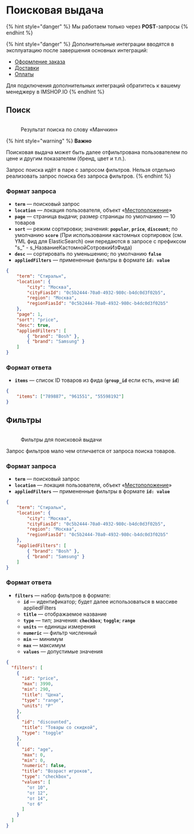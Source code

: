 # Поисковая выдача

{% hint style="danger" %}
Мы работаем только через **POST**-запросы
{% endhint %}

{% hint style="danger" %}
Дополнительные интеграции вводятся в эксплуатацию после завершения основных интеграций:

* [Оформление заказа](../../osnovnye-integracii/oformlenie-zakaza.md)
* [Доставки](../../osnovnye-integracii/dostavki.md)
* [Оплаты](../../osnovnye-integracii/oplaty.md)

Для подключения дополнительных интеграций обратитесь к вашему менеджеру в IMSHOP.IO
{% endhint %}

## Поиск

<figure><img src="../../.gitbook/assets/search.png" alt=""><figcaption><p>Результат поиска по слову «Манчкин»</p></figcaption></figure>

{% hint style="warning" %}
**Важно**

Поисковая выдача может быть далее отфильтрована пользователем по цене и другим показателям (бренд, цвет и т.п.).

Запрос поиска идёт в паре с запросом фильтров. Нельзя отдельно реализовать запрос поиска без запроса фильтров.
{% endhint %}

### Формат запроса

* **`term`** — поисковый запрос
* **`location`** — локация пользователя, объект «[Местоположение](../../obekt-mestopolozhenie.md)»
* **`page`** — страница выдачи; размер страницы по умолчанию — 10 товаров
* **`sort`** — режим сортировки; значения: **`popular`**, **`price`**, **`discount`**; по умолчанию **`score`** (При использовании кастомных сортировок (см. YML фид для ElasticSearch) они передаются в запросе с префиксом "s_" - s_НазваниеКастомнойСотровкиИзФида)
* **`desc`** — сортировать по уменьшению; по умолчанию **`false`**
* **`appliedFilters`** — примененные фильтры в формате **`id: value`**

```json
{
    "term": "Стиральн",
    "location": {
        "city": "Москва",
        "cityFiasId": "0c5b2444-70a0-4932-980c-b4dc0d3f02b5",
        "region": "Москва",
        "regionFiasId": "0c5b2444-70a0-4932-980c-b4dc0d3f02b5"
    },
    "page": 1,
    "sort": "price",
    "desc": true,
    "appliedFilters": [
        { "brand": "Bosh" },
        { "brand": "Samsung" }
    ]
}
```




### Формат ответа

* **`items`** — список ID товаров из фида (**`group_id`** если есть, иначе **`id`**)

```json
{
    "items": ["789887", "961551", "55598192"]
}
```

## Фильтры

<figure><img src="../../.gitbook/assets/filters.png" alt=""><figcaption><p>Фильтры для поисковой выдачи</p></figcaption></figure>

Запрос фильтров мало чем отличается от запроса поиска товаров.&#x20;

### Формат запроса

* **`term`** — поисковый запрос
* **`location`** — локация пользователя, объект «[Местоположение](../../obekt-mestopolozhenie.md)»
* **`appliedFilters`** — примененные фильтры в формате **`id: value`**

```json
{
    "term": "Стиральн",
    "location": {
        "city": "Москва",
        "cityFiasId": "0c5b2444-70a0-4932-980c-b4dc0d3f02b5",
        "region": "Москва",
        "regionFiasId": "0c5b2444-70a0-4932-980c-b4dc0d3f02b5"
    },
    "appliedFilters": [
        { "brand": "Bosh" },
        { "brand": "Samsung" }
    ]
}
```

### Формат ответа

* **`filters`** — набор фильтров в формате:
  * **`id`** — идентификатор; будет далее использоваться в массиве appliedFilters
  * **`title`** — отображаемое название
  * **`type`** — тип; значения: **`checkbox`**; **`toggle`**; **`range`**
  * **`units`** — единицы измерения
  * **`numeric`** — фильтр численный
  * **`min`** — минимум
  * **`max`** — максимум
  * **`values`** — допустимые значения

```json
{
  "filters": [
    {
      "id": "price",
      "max": 3990,
      "min": 290,
      "title": "Цена",
      "type": "range",
      "units": "Р"
    },
    {
      "id": "discounted",
      "title": "Товары со скидкой",
      "type": "toggle"
    },
    {
      "id": "age",
      "max": 0,
      "min": 0,
      "numeric": false,
      "title": "Возраст игроков",
      "type": "checkbox",
      "values": [
        "от 10",
        "от 12",
        "от 14",
        "от 6"
      ]
    }
  ]
}
```
